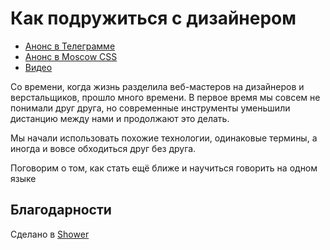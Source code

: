 # Как подружиться c дизайнером

- [Анонс в Телеграмме](https://t.me/sbermarket_tech/365)
- [Анонс в Moscow CSS](https://t.me/moscowcss/203)
- [Видео](https://www.youtube.com/live/dhjDOhQHnuA?feature=share&t=5183)

Со времени, когда жизнь разделила веб-мастеров на дизайнеров и верстальщиков, прошло много времени. В первое время мы совсем не понимали друг друга, но современные инструменты уменьшили дистанцию между нами и продолжают это делать.

Мы начали использовать похожие технологии, одинаковые термины, а иногда и вовсе обходиться друг без друга.

Поговорим о том, как стать ещё ближе и научиться говорить на одном языке

## Благодарности

Сделано в [Shower](https://github.com/shower/shower)

